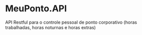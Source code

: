 MeuPonto.API
============

API Restful para o controle pessoal de ponto corporativo (horas trabalhadas, horas noturnas e horas extras)
